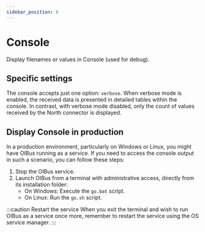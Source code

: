 ```yaml
---
sidebar_position: 6
---
```


# Console

Display filenames or values in Console (used for debug).

## Specific settings

The console accepts just one option: `verbose`. When verbose mode is enabled, the received data is presented in detailed tables within the
console. In contrast, with verbose mode disabled, only the count of values received by the North connector is displayed.

## Display Console in production

In a production environment, particularly on Windows or Linux, you might have OIBus running as a service. If you need to access the console
output in such a scenario, you can follow these steps:

1. Stop the OIBus service.
2. Launch OIBus from a terminal with administrative access, directly from its installation folder:
   - On Windows: Execute the `go.bat` script.
   - On Linux: Run the `go.sh` script.

:::caution Restart the service
When you exit the terminal and wish to run OIBus as a service once more, remember to restart the service
using the OS service manager.
:::
